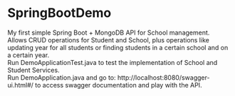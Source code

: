 # SpringBootDemo
My first simple Spring Boot + MongoDB API for School management.<br />
Allows CRUD operations for Student and School, plus operations like updating year for all students or finding students in a certain school and on a certain year.<br />
Run DemoApplicationTest.java to test the implementation of School and Student Services.<br />
Run DemoApplication.java and go to: http://localhost:8080/swagger-ui.html#/ to access swagger documentation and play with the API.
